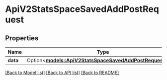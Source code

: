 # ApiV2StatsSpaceSavedAddPostRequest

## Properties

Name | Type | Description | Notes
------------ | ------------- | ------------- | -------------
**data** | Option<[**models::ApiV2StatsSpaceSavedAddPostRequestData**](_api_v2_stats_space_saved_add_post_request_data.md)> |  | [optional]

[[Back to Model list]](../README.md#documentation-for-models) [[Back to API list]](../README.md#documentation-for-api-endpoints) [[Back to README]](../README.md)


